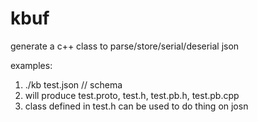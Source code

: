 # kbuf
generate a c++ class to parse/store/serial/deserial json

examples:
1. ./kb test.json // schema
2. will produce test.proto, test.h, test.pb.h, test.pb.cpp
3. class defined in test.h can be used to do thing on josn
